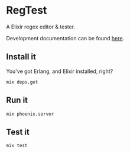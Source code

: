 # RegTest

A Elixir regex editor & tester.

Development documentation can be found
[here](https://github.com/lpil/reg_test/tree/master/doc).

## Install it

You've got Erlang, and Elixir installed, right?

```
mix deps.get
```

## Run it

```
mix phoenix.server
```

## Test it

```
mix test
```
